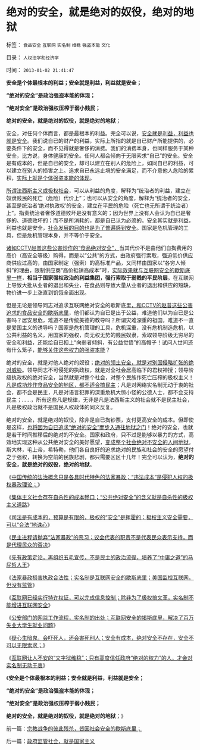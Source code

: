 # 绝对的安全，就是绝对的奴役，绝对的地狱

标签： `食品安全` `互联网` `实名制` `维稳` `强盗本能` `文化` 

目录： `人权法学和经济学`

时间： `2013-01-02 21:41:47`

**安全是个体最根本的利益；安全就是利益，利益就是安全；**

**“绝对的安全”是政治强盗本能的体现；**

**“绝对安全”是政治强权压榨于弱小贱民；**

**绝对的安全，就是绝对的奴役，就是绝对的地狱**；

安全，对任何个体而言，都是最根本的利益。完全可以说，[安全就是利益，利益也就是安全](../../../2013/1/1/互联网绝对安全，就是社会绝对不安全.md)。我们说自已的财产的利益，实际上所指的就是自已财产所能提供的，必要条件下的安全，而不见得就是奢侈的消费。我们的消费本身，也同样服务于某种安全，比方说，身体健康的安全。任何人都会倾向于无限索求“自已”的安全。安全是有成本的，但是自已的安全，却可以建立在别人的危险上，如同自已的利益，可以建立在别人的损害之上。追求自已永远止境的安全满足，而不介意他人危险的累积，[实际上就是个体强盗本能的体现](../../../2012/12/13/强盗本能与自治自卫的天然平衡体.md)。

[所谓法西斯主义或极权社会](../../../2012/12/31/安全成本可以被挥霍，诛心可以被合法.md)，可以从利益的角度，解释为“统治者的利益，建立在奴隶贱民的死亡（危险）代价上”；也可以从安全的角度，解释为“统治者的安全，甚至是统治者‘绝对执政权’的安全，建立在平民的危险（死亡也无所谓于统治者）上”。指责统治者奢侈道德败坏是没有意义的；因为世界上没有人会认为自已是奢侈的、道德败坏的；而不是所消耗的，都是自已认为必须的。安全其实就是利益，利益也就是安全，[社会发展的目的也是为了普遍感到安全](../../../2008/11/21/两种保障救危机——中国经济发展的含义.md)。国家是危机管理的工具，但是危机管理本身，并不等价于安全。

[诸如CCTV赵普这些公害炒作的“食品绝对安全”，](../../../2012/12/23/食品安全的竭斯底里不是“被洗脑”.md)当其代价不是由他们自掏费用的高价（高安全等级）购得，而是以“公共”的方式，由政府强行索取，强迫低价供应商供应过高的，由国家制定（强索）的高标准产品，又同样由国家以“各穷人倾斜”的理由，限制供应商“高价抵销高成本”时，[实际效果就与互联网安全的歇斯底里一样](../../../2013/1/1/实名制是互联网安全的歇斯底里，美国监控互联网，但不监管.md)，**相当于国家强权政治的利益集团，强行索取于弱贱的平民阶层**。在互联网上导致大批从业者的退出和失业，在食品则导致大量从业者的退出和供应的短缺，物价进一步上涨直到饥饿全面出现。

但是无论是领导同志对追求互联网绝对安全的歇斯底里[，和CCTV的赵普这些公害追求的食品安全的歇斯底里](../../../2011/6/18/食品安全有成本，不可以无限索求.md)，他们都认为自已是出于公益，难道他们以为自已是公害吗？居安思危，难道不是传统美德的教导吗？所谓灾难深重的祖国，难道不一直是爱国主义的诱导吗？国家是危机管理的工具，危机深重，没有危机制造危机，以公共利益的名义，用国家的强权，向无权无势的贱民奴隶，索取领导阶级无穷尽的安全和利益，还能给自已扣上“向弱者倾斜，有公益觉悟”的高帽子！试问人世间还有什么笼子，[能够关住这些权力的强盗本能](../../../2011/12/6/侵犯私有财产，比创造财富更轻易.md)？

绝对的安全，就是对他人绝对的奴役；[绝对的领土安全，就是对别国侵略扩张的绝对威胁](../../../2012/12/21/地缘政治／战略观念是国际对抗的观念产物.md)。领导同志不可侵犯的执政权，就是对全社会居高临下的君权神授；领导阶级执政权的绝对安全，当然就是对整个社会，对整个民族作死亡压榨的极权主义！[凡是成功炒作食品安全的地区，都不适合搞民主](../../../2012/12/23/食品安全被成功炒作的地区都不适合民主.md)；凡是对网络实名制无动于衷的社会，都不会是民主，凡是对语言犯罪的深重危机大惊小怪的公德人士，都不会支持民主；……，所有这些凡是规律，无非是凡是法西斯主义的社会就不是民主社会，凡是极权政治就不是国民人权政体的同义反复。

绝对的安全，就是绝对的奴役，除非是自已掏钞票，支付更高安全的成本。但即使是这样，[也将因为自已追求“绝对的安全”而步入通往地狱之门](../../../2012/7/12/有特色的“国际接轨”都是公害知识分子鼓吹的.md)！绝对的安全，也就是若干时间推移后的绝对的不安全。国家和政府，只不过是能够以暴力的方式，高效地实现这种从公共绝对安全的美好愿望，[变成整个社会绝对不安全的人间地狱](../../../2012/7/22/“通往奴役之路”是神马风景线？.md)。斯大林，毛上帝，希特勒，他们各自良好的追求绝对的民族和社会的安全的愿望付之于强权，转换为空前的民族悲剧，都只需要区区十几年！完全可以认为，**绝对的安全，就是绝对的奴役，绝对的地狱**。

《[中国传统的法治概念只是各具时代特色的法家暴政；“违法成本”是侵犯人权的极权暴政理论；](../../../2012/12/30/“违法成本”是法家暴政的极权理论.md)》

《[集体主义社会存在自杀性的成本畅口；“公共绝对安全”的含义就是自杀性的极权主义道路](../../../2012/12/30/集体主义社会存在自杀性的成本畅口.md)》

《[司法是有成本的，预算是有限的，极权的“安全”是挥霍的；极权主义安全需要，可以“合法”地诛心](../../../2012/12/31/安全成本可以被挥霍，诛心可以被合法.md)》

《[民主进程请抛弃“法家暴政”的恶习；议会代表的职责不是代表民众表示支持，而是代理民众的否决](../../../2012/12/31/民主为何不能被代表？议会的意义在于否决票！.md)》

《[先有政策定论，再组织五毛宣传，不是民主的政治流徎，培养了“中庸之道”的马屁哲人王](../../../2012/12/31/为既有定论定制马屁的国产哲人王.md)》

《[法家暴政损害执政合法性；实名制是互联网安全的歇斯底里；美国监控互联网，但没有监管](../../../2013/1/1/实名制是互联网安全的歇斯底里，美国监控互联网，但不监管.md)》

《[互联网已经实行特许权证，可以完成信息控制；除非为了极权搞文革，实名制不能增进互联网安全](../../../2013/1/1/实名制恶化改革合法性，完全无助于互联网安全.md)》

《[公安部门的网监工作流程，实名制的出处；互联网安全的竭斯底里，解决了百万失业大学生就业问题](../../../2013/1/2/网监工作流程，实名制的好处.md)》

《[疑心生暗鬼，会吓死人，还会害死别人；安全有成本，绝对安全不存在，安全不可以无限索求；](../../../2013/1/2/安全有成本，绝对安全不存在.md)》

《[互联网让人不安的“文字狱维稳”；只有高度信任政府“绝对的权力”的人，才会对实名制无动于衷](../../../2013/1/2/宗教战争的彼此残杀，皆因社会安全的歇斯底里；.md)》

《**安全是个体最根本的利益；安全就是利益，利益就是安全；**

**“绝对的安全”是政治强盗本能的体现；**

**“绝对安全”是政治强权压榨于弱小贱民；**

**绝对的安全，就是绝对的奴役，就是绝对的地狱**；》



前一篇：[宗教战争的彼此残杀，皆因社会安全的歇斯底里；](../../../2013/1/2/宗教战争的彼此残杀，皆因社会安全的歇斯底里；.md)

后一篇：[政府监管社会，就是国家主义](../../../2013/1/3/政府监管社会，就是国家主义.md)